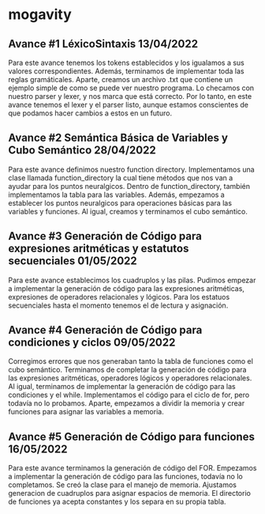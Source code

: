 # mogavity
## Avance #1 LéxicoSintaxis 13/04/2022
Para este avance tenemos los tokens establecidos y los igualamos a sus valores correspondientes. Además, terminamos de implementar toda las reglas gramáticales. Aparte, creamos un archivo .txt que contiene un ejemplo simple de como se puede ver nuestro programa. Lo checamos con nuestro parser y lexer, y nos marca que está correcto. Por lo tanto, en este avance tenemos el lexer y el parser listo, aunque estamos conscientes de que podamos hacer cambios a estos en un futuro.

## Avance #2 Semántica Básica de Variables y Cubo Semántico 28/04/2022
Para este avance definimos nuestro function directory. Implementamos una clase llamada function_directory la cual tiene métodos que nos van a ayudar para los puntos neuralgicos. Dentro de function_directory, también implementamos la tabla para las variables. Además, empezamos a establecer los puntos neuralgicos para operaciones básicas para las variables y funciones. Al igual, creamos y terminamos el cubo semántico. 

## Avance #3 Generación de Código para expresiones aritméticas y estatutos secuenciales 01/05/2022
Para este avance establecimos los cuadruplos y las pilas. Pudimos empezar a implementar la generación de código para las expresiones aritméticas, expresiones de operadores relacionales y lógicos. Para los estatuos secuenciales hasta el momento tenemos el de lectura y asignación. 

## Avance #4 Generación de Código para condiciones y ciclos 09/05/2022
Corregimos errores que nos generaban tanto la tabla de funciones como el cubo semántico. Terminamos de completar la generación de código para las expresiones aritméticas, operadores lógicos y operadores relacionales. Al igual, terminamos de implementar la generación de código para las condiciones y el while. Implementamos el código para el ciclo de for, pero todavía no lo probamos. Aparte, empezamos a dividir la memoria y crear funciones para asignar las variables a memoria. 

## Avance #5 Generación de Código para funciones 16/05/2022
Para este avance terminamos la generación de código del FOR. Empezamos a implementar la generación de código para las funciones, todavía no lo completamos. Se creó la clase para el manejo de memoria. Ajustamos generacion de cuadruplos para asignar espacios de memoria. El directorio de funciones ya acepta constantes y los separa en su propia tabla. 